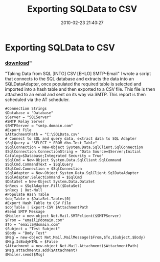 ﻿---
pid:            1662
parent:         0
children:       
poster:         Paul Brice
title:          Exporting SQLData to CSV
date:           2010-02-23 21:40:27
format:         posh
---

# Exporting SQLData to CSV

### [download](1662.ps1)"

"Taking Data from SQL [INTO] CSV [EHLO] SMTP-Email"
I wrote a script that connects to the SQL database and extracts the data into an SQLDataAdapter, once populated the required table is selected and imported into a hash table and then exported to a CSV file. This file is then attached to an email and sent on its way via SMTP. This report is then scheduled via the AT scheduler.

```posh
#Connection Strings
$Database = "Database"
$Server = "SQLServer"
#SMTP Relay Server
$SMTPServer = "smtp.domain.com"
#Export File
$AttachmentPath = "C:\SQLData.csv"
# Connect to SQL and query data, extract data to SQL Adapter
$SqlQuery = "SELECT * FROM dbo.Test_Table"
$SqlConnection = New-Object System.Data.SqlClient.SqlConnection
$SqlConnection.ConnectionString = "Data Source=$Server;Initial Catalog=$Database;Integrated Security = True"
$SqlCmd = New-Object System.Data.SqlClient.SqlCommand
$SqlCmd.CommandText = $SqlQuery
$SqlCmd.Connection = $SqlConnection
$SqlAdapter = New-Object System.Data.SqlClient.SqlDataAdapter
$SqlAdapter.SelectCommand = $SqlCmd
$DataSet = New-Object System.Data.DataSet
$nRecs = $SqlAdapter.Fill($DataSet)
$nRecs | Out-Null
#Populate Hash Table
$objTable = $DataSet.Tables[0]
#Export Hash Table to CSV File
$objTable | Export-CSV $AttachmentPath
#Send SMTP Message
$Mailer = new-object Net.Mail.SMTPclient($SMTPServer)
$From = "email1@domain.com"
$To = "email2@domain.com"
$Subject = "Test Subject"
$Body = "Body Test"
$Msg = new-object Net.Mail.MailMessage($From,$To,$Subject,$Body)
$Msg.IsBodyHTML = $False
$Attachment = new-object Net.Mail.Attachment($AttachmentPath)
$Msg.attachments.add($Attachment)
$Mailer.send($Msg)
```
